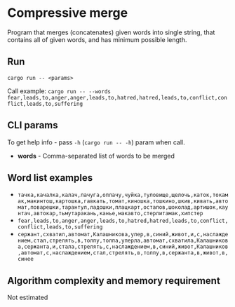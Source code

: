 # Compressive merge

Program that merges (concatenates) given words into single string, that contains all of given words, and has minimum possible length.

## Run

`cargo run -- <params>`

Call example: `cargo run -- --words fear,leads,to,anger,anger,leads,to,hatred,hatred,leads,to,conflict,conflict,leads,to,suffering`

## CLI params

To get help info - pass `-h` (`cargo run -- -h`) param when call.

- **words** - Comma-separated list of words to be merged

## Word list examples

- `тачка,качалка,калач,лачуга,оплачу,чуйка,туловище,щелочь,каток,токамак,макинтош,картошка,гавкать,томат,киношка,тошкино,шкив,кивать,автомат,поварешки,тарантул,ладошки,плацкарт,остапов,шоколад,артишок,каунтач,автокар,тьмутаракань,канье,макавто,стерлитамак,хипстер`
- `fear,leads,to,anger,anger,leads,to,hatred,hatred,leads,to,conflict,conflict,leads,to,suffering`
- `сержант,схватил,автомат,Калашникова,упер,в,синий,живот,и,с,наслаждением,стал,стрелять,в,толпу,толпа,уперла,автомат,схватила,Калашникова,сержанта,и,стала,стрелять,с,наслаждением,в,синий,живот,Калашников,автомат,с,наслаждением,стал,стрелять,в,толпу,в,сержанта,в,живот,в,синeе`

## Algorithm complexity and memory requirement

Not estimated
